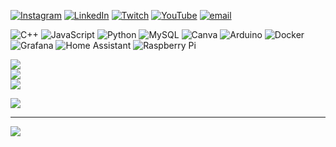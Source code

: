 
[![Instagram](https://img.shields.io/badge/Instagram-%23E4405F.svg?logo=Instagram&logoColor=white)](https://instagram.com/b.celestino___) [![LinkedIn](https://img.shields.io/badge/LinkedIn-%230077B5.svg?logo=linkedin&logoColor=white)](https://linkedin.com/in/https://www.linkedin.com/in/breno-celestino/) [![Twitch](https://img.shields.io/badge/Twitch-%239146FF.svg?logo=Twitch&logoColor=white)](https://twitch.tv/.) [![YouTube](https://img.shields.io/badge/YouTube-%23FF0000.svg?logo=YouTube&logoColor=white)](https://youtube.com/@.) [![email](https://img.shields.io/badge/Email-D14836?logo=gmail&logoColor=white)](mailto:brenocauecelestino@icloud.com) 

![C++](https://img.shields.io/badge/c++-%2300599C.svg?style=plastic&logo=c%2B%2B&logoColor=white) ![JavaScript](https://img.shields.io/badge/javascript-%23323330.svg?style=plastic&logo=javascript&logoColor=%23F7DF1E) ![Python](https://img.shields.io/badge/python-3670A0?style=plastic&logo=python&logoColor=ffdd54) ![MySQL](https://img.shields.io/badge/mysql-4479A1.svg?style=plastic&logo=mysql&logoColor=white) ![Canva](https://img.shields.io/badge/Canva-%2300C4CC.svg?style=plastic&logo=Canva&logoColor=white) ![Arduino](https://img.shields.io/badge/-Arduino-00979D?style=plastic&logo=Arduino&logoColor=white) ![Docker](https://img.shields.io/badge/docker-%230db7ed.svg?style=plastic&logo=docker&logoColor=white) ![Grafana](https://img.shields.io/badge/grafana-%23F46800.svg?style=plastic&logo=grafana&logoColor=white) ![Home Assistant](https://img.shields.io/badge/home%20assistant-%2341BDF5.svg?style=plastic&logo=home-assistant&logoColor=white) ![Raspberry Pi](https://img.shields.io/badge/-Raspberry_Pi-C51A4A?style=plastic&logo=Raspberry-Pi)

![](https://github-readme-stats.vercel.app/api?username=The-Celestino&theme=algolia&hide_border=false&include_all_commits=false&count_private=false)<br/>
![](https://nirzak-streak-stats.vercel.app/?user=The-Celestino&theme=algolia&hide_border=false)<br/>
![](https://github-readme-stats.vercel.app/api/top-langs/?username=The-Celestino&theme=algolia&hide_border=false&include_all_commits=false&count_private=false&layout=compact)

![](https://quotes-github-readme.vercel.app/api?type=horizontal&theme=tokyonight)

---
[![](https://visitcount.itsvg.in/api?id=The-Celestino&icon=6&color=1)](https://visitcount.itsvg.in)

<!-- Proudly created with GPRM ( https://gprm.itsvg.in ) -->
